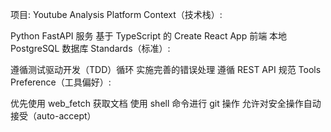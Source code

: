 项目: Youtube Analysis Platform
Context（技术栈）:

Python FastAPI 服务
基于 TypeScript 的 Create React App 前端
本地 PostgreSQL 数据库
Standards（标准）:

遵循测试驱动开发（TDD）循环
实施完善的错误处理
遵循 REST API 规范
Tools Preference（工具偏好）:

优先使用 web_fetch 获取文档
使用 shell 命令进行 git 操作
允许对安全操作自动接受（auto-accept）